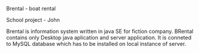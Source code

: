 Brental - boat rental 

School project - John

Brental is information system written in java SE for fiction company. 
BRental contains only Desktop java aplication and server application. 
It is conneted to MySQL database which has to be installed on local instance of server. 
